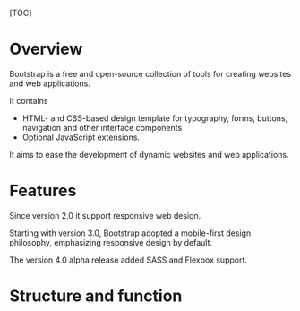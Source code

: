 [TOC]

# Overview
Bootstrap is a free and open-source collection of tools for creating websites and web applications.

It contains
- HTML- and CSS-based design template for typography, forms, buttons, navigation and other interface components
- Optional JavaScript extensions.

It aims to ease the development of dynamic websites and web applications.

# Features
Since version 2.0 it support responsive web design.

Starting with version 3.0, Bootstrap adopted a mobile-first design philosophy, emphasizing responsive design by default.

The version 4.0 alpha release added SASS and Flexbox support.

# Structure and function
